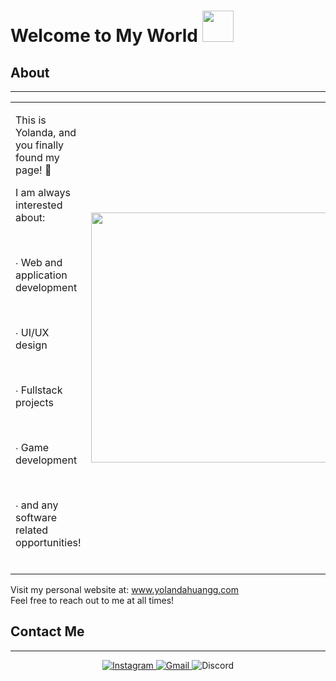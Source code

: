 
  <h1> Welcome to My World <img src="https://i.pinimg.com/originals/de/68/bc/de68bcd3cec52fc34109b643fbc96949.gif" width="50px"> </h1>
  </div>

  ## About
  -------------------
  <body>
    <table class="noborder">
      <tr>
        <td class="noborder">
          <p>This is Yolanda, and you finally found my page! 🤫 </p>
          <p>I am always interested about: </p><br />
          <p>∙ Web and application development </p><br />
          <p>∙ UI/UX design </p><br />
          <p>∙ Fullstack projects </p><br />
          <p>∙ Game development </p><br />
          <p>∙ and any software related opportunities! </p><br />
        </td>
        <td class="noborder"><img src="https://media3.giphy.com/media/U8wCBLhkjNknS/giphy.gif" width="400px"></td>
      </tr>
  </table>
</body>
          

  
  Visit my personal website at: www.yolandahuangg.com <br />
  Feel free to reach out to me at all times! <br />
  </div>


  ## Contact Me
  -------------------

  <div>
  <div align="center">

  <a href="https://www.instagram.com/yolandahuangg//">![Instagram](https://img.shields.io/badge/yolandahuangg-%23E4405F.svg?style=for-the-badge&logo=Instagram&logoColor=white) </a>
  <a href="mailto:yolandahuang2004@gmail.com">![Gmail](https://img.shields.io/badge/yolandahuang2004-%231DA1F2.svg?style=for-the-badge&logo=Gmail&logoColor=white) </a> 
  ![Discord](https://img.shields.io/badge/SpaceOddity%235841-%237289DA.svg?style=for-the-badge&logo=discord&logoColor=white) 
  
